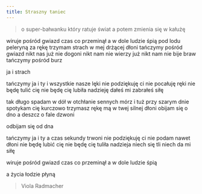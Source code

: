 ```yaml
---
title: Straszny taniec
---
```

> o super-bałwanku który ratuje świat a potem zmienia się w kałużę

wiruje pośród gwiazd czas co przeminął
a w dole ludzie śpią pod lodu peleryną
za rękę trzymam strach w mej drżącej dłoni
tańczymy pośród gwiazd nikt nas już nie dogoni
nikt nam nie wierzy już nikt nam nie bije braw
tańczymy pośród burz

ja i strach

tańczymy ja i ty i wszystkie nasze lęki
nie podziękuję ci nie pocałuję ręki
nie będę tulić cię nie będę cię lubiła
nadzieję dałeś mi zabrałeś siłę

tak długo spadam w dół w otchłanie sennych mórz
i tuż przy szarym dnie spotykam cię
kurczowo trzymasz rękę mą w twej silnej dłoni
obijam się o dno a deszcz o fale dzwoni

odbijam się od dna

tańczymy ja i ty a czas sekundy trwoni
nie podziękuję ci nie podam nawet dłoni
nie będę lubić cię nie będę cię tuliła
nadzieja niech się tli niech da mi siłę

wiruje pośród gwiazd czas co przeminął
a w dole ludzie śpią

a życia łodzie płyną

> Viola Radmacher
